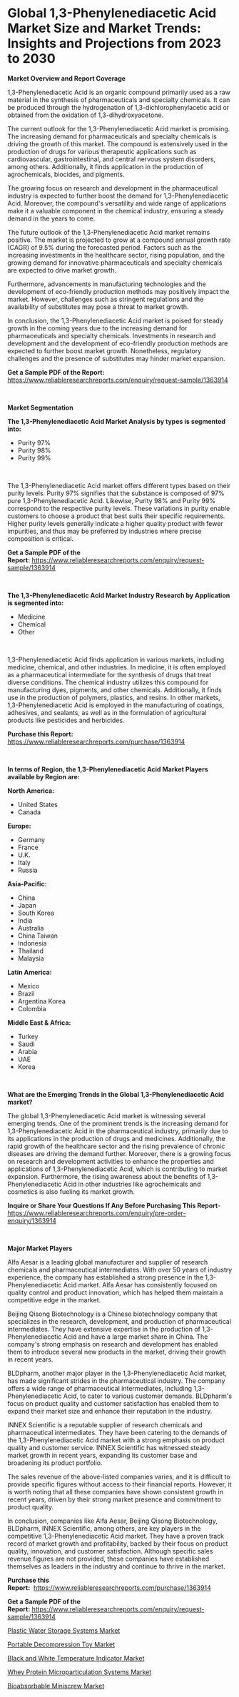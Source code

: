 <p><h1>Global 1,3-Phenylenediacetic Acid Market Size and Market Trends: Insights and Projections from 2023 to 2030</h1></p><p><strong>Market Overview and Report Coverage</strong></p>
<p><p>1,3-Phenylenediacetic Acid is an organic compound primarily used as a raw material in the synthesis of pharmaceuticals and specialty chemicals. It can be produced through the hydrogenation of 1,3-dichlorophenylacetic acid or obtained from the oxidation of 1,3-dihydroxyacetone.</p><p>The current outlook for the 1,3-Phenylenediacetic Acid market is promising. The increasing demand for pharmaceuticals and specialty chemicals is driving the growth of this market. The compound is extensively used in the production of drugs for various therapeutic applications such as cardiovascular, gastrointestinal, and central nervous system disorders, among others. Additionally, it finds application in the production of agrochemicals, biocides, and pigments.</p><p>The growing focus on research and development in the pharmaceutical industry is expected to further boost the demand for 1,3-Phenylenediacetic Acid. Moreover, the compound's versatility and wide range of applications make it a valuable component in the chemical industry, ensuring a steady demand in the years to come.</p><p>The future outlook of the 1,3-Phenylenediacetic Acid market remains positive. The market is projected to grow at a compound annual growth rate (CAGR) of 9.5% during the forecasted period. Factors such as the increasing investments in the healthcare sector, rising population, and the growing demand for innovative pharmaceuticals and specialty chemicals are expected to drive market growth.</p><p>Furthermore, advancements in manufacturing technologies and the development of eco-friendly production methods may positively impact the market. However, challenges such as stringent regulations and the availability of substitutes may pose a threat to market growth.</p><p>In conclusion, the 1,3-Phenylenediacetic Acid market is poised for steady growth in the coming years due to the increasing demand for pharmaceuticals and specialty chemicals. Investments in research and development and the development of eco-friendly production methods are expected to further boost market growth. Nonetheless, regulatory challenges and the presence of substitutes may hinder market expansion.</p></p>
<p><strong>Get a Sample PDF of the Report:</strong> <a href="https://www.reliableresearchreports.com/enquiry/request-sample/1363914">https://www.reliableresearchreports.com/enquiry/request-sample/1363914</a></p>
<p>&nbsp;</p>
<p><strong>Market Segmentation</strong></p>
<p><strong>The 1,3-Phenylenediacetic Acid Market Analysis by types is segmented into:</strong></p>
<p><ul><li>Purity 97%</li><li>Purity 98%</li><li>Purity 99%</li></ul></p>
<p>&nbsp;</p>
<p><p>The 1,3-Phenylenediacetic Acid market offers different types based on their purity levels. Purity 97% signifies that the substance is composed of 97% pure 1,3-Phenylenediacetic Acid. Likewise, Purity 98% and Purity 99% correspond to the respective purity levels. These variations in purity enable customers to choose a product that best suits their specific requirements. Higher purity levels generally indicate a higher quality product with fewer impurities, and thus may be preferred by industries where precise composition is critical.</p></p>
<p><strong>Get a Sample PDF of the Report:</strong>&nbsp;<a href="https://www.reliableresearchreports.com/enquiry/request-sample/1363914">https://www.reliableresearchreports.com/enquiry/request-sample/1363914</a></p>
<p>&nbsp;</p>
<p><strong>The 1,3-Phenylenediacetic Acid Market Industry Research by Application is segmented into:</strong></p>
<p><ul><li>Medicine</li><li>Chemical</li><li>Other</li></ul></p>
<p>&nbsp;</p>
<p><p>1,3-Phenylenediacetic Acid finds application in various markets, including medicine, chemical, and other industries. In medicine, it is often employed as a pharmaceutical intermediate for the synthesis of drugs that treat diverse conditions. The chemical industry utilizes this compound for manufacturing dyes, pigments, and other chemicals. Additionally, it finds use in the production of polymers, plastics, and resins. In other markets, 1,3-Phenylenediacetic Acid is employed in the manufacturing of coatings, adhesives, and sealants, as well as in the formulation of agricultural products like pesticides and herbicides.</p></p>
<p><strong>Purchase this Report:</strong>&nbsp; <a href="https://www.reliableresearchreports.com/purchase/1363914">https://www.reliableresearchreports.com/purchase/1363914</a></p>
<p>&nbsp;</p>
<p><strong>In terms of Region, the 1,3-Phenylenediacetic Acid Market Players available by Region are:</strong></p>
<p>
    <p> <strong> North America: </strong>
        <ul>
            <li>United States</li>
            <li>Canada</li>
        </ul>
        </p> 
    <p> <strong> Europe: </strong>
        <ul>
            <li>Germany</li>
            <li>France</li>
            <li>U.K.</li>
            <li>Italy</li>
            <li>Russia</li>
        </ul>
        </p> 
    <p> <strong> Asia-Pacific: </strong>
        <ul>
            <li>China</li>
            <li>Japan</li>
            <li>South Korea</li>
            <li>India</li>
            <li>Australia</li>
            <li>China Taiwan</li>
            <li>Indonesia</li>
            <li>Thailand</li>
            <li>Malaysia</li>
        </ul>
        </p> 
    <p> <strong> Latin America: </strong>
        <ul>
            <li>Mexico</li>
            <li>Brazil</li>
            <li>Argentina Korea</li>
            <li>Colombia</li>
        </ul>
        </p> 
    <p> <strong> Middle East & Africa: </strong>
        <ul>
            <li>Turkey</li>
            <li>Saudi</li>
            <li>Arabia</li>
            <li>UAE</li>
            <li>Korea</li>
        </ul>
    </p>
    </p>
<p>&nbsp;</p>
<p><strong>What are the Emerging Trends in the Global 1,3-Phenylenediacetic Acid market?</strong></p>
<p><p>The global 1,3-Phenylenediacetic Acid market is witnessing several emerging trends. One of the prominent trends is the increasing demand for 1,3-Phenylenediacetic Acid in the pharmaceutical industry, primarily due to its applications in the production of drugs and medicines. Additionally, the rapid growth of the healthcare sector and the rising prevalence of chronic diseases are driving the demand further. Moreover, there is a growing focus on research and development activities to enhance the properties and applications of 1,3-Phenylenediacetic Acid, which is contributing to market expansion. Furthermore, the rising awareness about the benefits of 1,3-Phenylenediacetic Acid in other industries like agrochemicals and cosmetics is also fueling its market growth.</p></p>
<p><strong>Inquire or Share Your Questions If Any Before Purchasing This Report</strong>- <a href="https://www.reliableresearchreports.com/enquiry/pre-order-enquiry/1363914">https://www.reliableresearchreports.com/enquiry/pre-order-enquiry/1363914</a></p>
<p>&nbsp;</p>
<p><strong>Major Market Players</strong></p>
<p><p>Alfa Aesar is a leading global manufacturer and supplier of research chemicals and pharmaceutical intermediates. With over 50 years of industry experience, the company has established a strong presence in the 1,3-Phenylenediacetic Acid market. Alfa Aesar has consistently focused on quality control and product innovation, which has helped them maintain a competitive edge in the market.</p><p>Beijing Qisong Biotechnology is a Chinese biotechnology company that specializes in the research, development, and production of pharmaceutical intermediates. They have extensive expertise in the production of 1,3-Phenylenediacetic Acid and have a large market share in China. The company's strong emphasis on research and development has enabled them to introduce several new products in the market, driving their growth in recent years.</p><p>BLDpharm, another major player in the 1,3-Phenylenediacetic Acid market, has made significant strides in the pharmaceutical industry. The company offers a wide range of pharmaceutical intermediates, including 1,3-Phenylenediacetic Acid, to cater to various customer demands. BLDpharm's focus on product quality and customer satisfaction has enabled them to expand their market size and enhance their reputation in the industry.</p><p>INNEX Scientific is a reputable supplier of research chemicals and pharmaceutical intermediates. They have been catering to the demands of the 1,3-Phenylenediacetic Acid market with a strong emphasis on product quality and customer service. INNEX Scientific has witnessed steady market growth in recent years, expanding its customer base and broadening its product portfolio.</p><p>The sales revenue of the above-listed companies varies, and it is difficult to provide specific figures without access to their financial reports. However, it is worth noting that all these companies have shown consistent growth in recent years, driven by their strong market presence and commitment to product quality.</p><p>In conclusion, companies like Alfa Aesar, Beijing Qisong Biotechnology, BLDpharm, INNEX Scientific, among others, are key players in the competitive 1,3-Phenylenediacetic Acid market. They have a proven track record of market growth and profitability, backed by their focus on product quality, innovation, and customer satisfaction. Although specific sales revenue figures are not provided, these companies have established themselves as leaders in the industry and continue to thrive in the market.</p></p>
<p><strong>Purchase this Report:</strong>&nbsp;&nbsp;<a href="https://www.reliableresearchreports.com/purchase/1363914">https://www.reliableresearchreports.com/purchase/1363914</a></p>
<p></p>
<p><strong>Get a Sample PDF of the Report:</strong>&nbsp;<a href="https://www.reliableresearchreports.com/enquiry/request-sample/1363914">https://www.reliableresearchreports.com/enquiry/request-sample/1363914</a></p>
<p><p><a href="https://medium.com/@marieriley2012/plastic-water-storage-systems-market-insight-market-trends-growth-forecasted-from-2023-to-2030-e2a54d4c1dde">Plastic Water Storage Systems Market</a></p><p><a href="https://www.linkedin.com/pulse/portable-decompression-toy-market-research-report-provides-wifre/">Portable Decompression Toy Market</a></p><p><a href="https://www.linkedin.com/pulse/black-white-temperature-indicator-market-size-growth-d5fpf/">Black and White Temperature Indicator Market</a></p><p><a href="https://www.linkedin.com/pulse/whey-protein-microparticulation-systems-market-size-3llvf/">Whey Protein Microparticulation Systems Market</a></p><p><a href="https://medium.com/@juliecastro06/decoding-bioabsorbable-miniscrew-market-metrics-market-share-trends-and-growth-patterns-7f04597c2b68">Bioabsorbable Miniscrew Market</a></p></p>